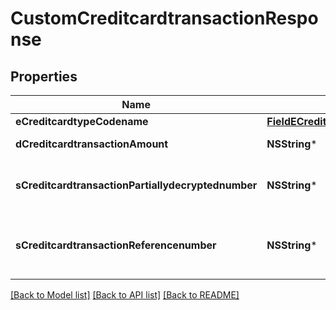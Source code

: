 # CustomCreditcardtransactionResponse

## Properties
Name | Type | Description | Notes
------------ | ------------- | ------------- | -------------
**eCreditcardtypeCodename** | [**FieldECreditcardtypeCodename***](FieldECreditcardtypeCodename.md) |  | [optional] 
**dCreditcardtransactionAmount** | **NSString*** | The amount of the Creditcardtransaction | 
**sCreditcardtransactionPartiallydecryptednumber** | **NSString*** | The partially decrypted credit card number used in the Creditcardtransaction | 
**sCreditcardtransactionReferencenumber** | **NSString*** | The reference number on the creditcard service for the Creditcardtransaction | 

[[Back to Model list]](../README.md#documentation-for-models) [[Back to API list]](../README.md#documentation-for-api-endpoints) [[Back to README]](../README.md)


